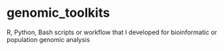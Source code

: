 # genomic_toolkits
R, Python, Bash scripts or workflow that I developed for bioinformatic or population genomic analysis
